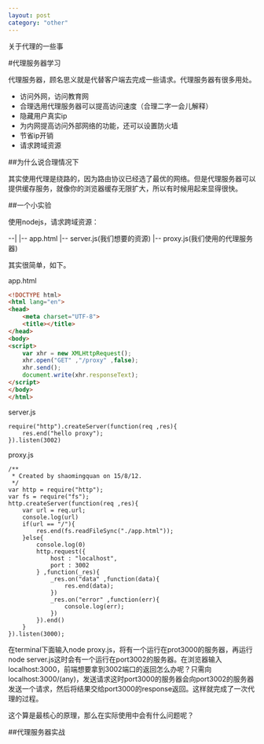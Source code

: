 ```yaml
---
layout: post
category: "other"
---
```


关于代理的一些事

#代理服务器学习

代理服务器，顾名思义就是代替客户端去完成一些请求。代理服务器有很多用处。

- 访问外网，访问教育网
- 合理选用代理服务器可以提高访问速度（合理二字一会儿解释）
- 隐藏用户真实ip
- 为内网提高访问外部网络的功能，还可以设置防火墙
- 节省ip开销
- 请求跨域资源

##为什么说合理情况下

其实使用代理是绕路的，因为路由协议已经选了最优的网络。但是代理服务器可以提供缓存服务，就像你的浏览器缓存无限扩大，所以有时候用起来显得很快。

##一个小实验

使用nodejs，请求跨域资源：

--|
  |-- app.html
  |-- server.js(我们想要的资源)
  |-- proxy.js(我们使用的代理服务器)

其实很简单，如下。

app.html

```html
<!DOCTYPE html>
<html lang="en">
<head>
    <meta charset="UTF-8">
    <title></title>
</head>
<body>
<script>
    var xhr = new XMLHttpRequest();
    xhr.open("GET" ,"/proxy" ,false);
    xhr.send();
    document.write(xhr.responseText);
</script>
</body>
</html>
```

server.js

```
require("http").createServer(function(req ,res){
    res.end("hello proxy");
}).listen(3002)
```

proxy.js

```
/**
 * Created by shaomingquan on 15/8/12.
 */
var http = require("http");
var fs = require("fs");
http.createServer(function(req ,res){
    var url = req.url;
    console.log(url)
    if(url == "/"){
        res.end(fs.readFileSync("./app.html"));
    }else{
        console.log(0)
        http.request({
            host : "localhost",
            port : 3002
        } ,function(_res){
            _res.on("data" ,function(data){
                res.end(data);
            })
            _res.on("error" ,function(err){
                console.log(err);
            })
        }).end()
    }
}).listen(3000);
```

在terminal下面输入node proxy.js，将有一个运行在prot3000的服务器，再运行node server.js这时会有一个运行在port3002的服务器。在浏览器输入localhost:3000，前端想要拿到3002端口的返回怎么办呢？只需向localhost:3000/(any)，发送请求这时port3000的服务器会向port3002的服务器发送一个请求，然后将结果交给port3000的response返回。这样就完成了一次代理的过程。

这个算是最核心的原理，那么在实际使用中会有什么问题呢？

##代理服务器实战


